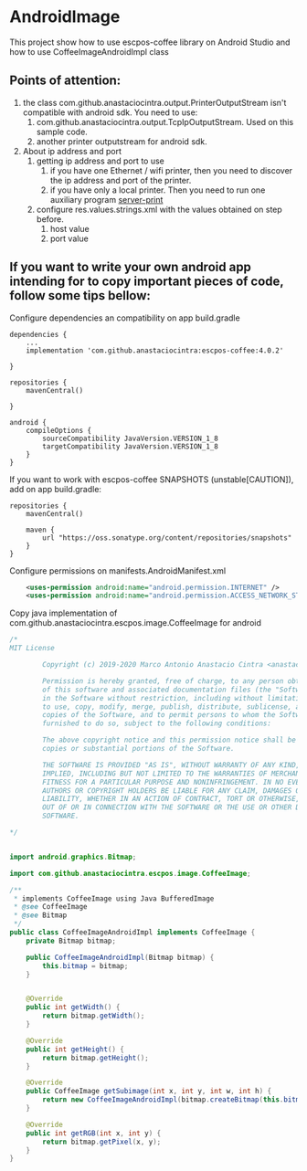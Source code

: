 # AndroidImage

This project show how to use escpos-coffee library on Android Studio and
how to use CoffeeImageAndroidImpl class

## Points of attention:
1. the class com.github.anastaciocintra.output.PrinterOutputStream 
isn't compatible with android sdk. You need to use:
    1. com.github.anastaciocintra.output.TcpIpOutputStream. 
    Used on this sample code.
    1. another printer outputstream for android sdk.
1. About ip address and port
    1. getting ip address and port to use
        1. if you have one Ethernet / wifi printer, then you 
    need to discover the ip address and port of the printer. 
        1. if you have only a local printer. Then you need to run one auxiliary program 
        [server-print](../server-print)
    1. configure res.values.strings.xml with the values obtained on step before.
        1. host value
        1. port value 

## If you want to write your own android app intending for  to copy important pieces of code, follow some tips bellow:  
Configure dependencies an compatibility on app build.gradle
```
dependencies {
    ...
    implementation 'com.github.anastaciocintra:escpos-coffee:4.0.2'

}

repositories {
    mavenCentral()

}

android {
    compileOptions {
        sourceCompatibility JavaVersion.VERSION_1_8
        targetCompatibility JavaVersion.VERSION_1_8
    }
}

```     

If you want to work with escpos-coffee SNAPSHOTS (unstable[CAUTION]), add on app build.gradle:
```
repositories {
    mavenCentral()

    maven {
        url "https://oss.sonatype.org/content/repositories/snapshots"
    }
}
```

Configure permissions on manifests.AndroidManifest.xml
```xml
    <uses-permission android:name="android.permission.INTERNET" />
    <uses-permission android:name="android.permission.ACCESS_NETWORK_STATE" />
```

Copy java implementation of com.github.anastaciocintra.escpos.image.CoffeeImage for android
```java
/*
MIT License

        Copyright (c) 2019-2020 Marco Antonio Anastacio Cintra <anastaciocintra@gmail.com>

        Permission is hereby granted, free of charge, to any person obtaining a copy
        of this software and associated documentation files (the "Software"), to deal
        in the Software without restriction, including without limitation the rights
        to use, copy, modify, merge, publish, distribute, sublicense, and/or sell
        copies of the Software, and to permit persons to whom the Software is
        furnished to do so, subject to the following conditions:

        The above copyright notice and this permission notice shall be included in all
        copies or substantial portions of the Software.

        THE SOFTWARE IS PROVIDED "AS IS", WITHOUT WARRANTY OF ANY KIND, EXPRESS OR
        IMPLIED, INCLUDING BUT NOT LIMITED TO THE WARRANTIES OF MERCHANTABILITY,
        FITNESS FOR A PARTICULAR PURPOSE AND NONINFRINGEMENT. IN NO EVENT SHALL THE
        AUTHORS OR COPYRIGHT HOLDERS BE LIABLE FOR ANY CLAIM, DAMAGES OR OTHER
        LIABILITY, WHETHER IN AN ACTION OF CONTRACT, TORT OR OTHERWISE, ARISING FROM,
        OUT OF OR IN CONNECTION WITH THE SOFTWARE OR THE USE OR OTHER DEALINGS IN THE
        SOFTWARE.

*/


import android.graphics.Bitmap;

import com.github.anastaciocintra.escpos.image.CoffeeImage;

/**
 * implements CoffeeImage using Java BufferedImage
 * @see CoffeeImage
 * @see Bitmap
 */
public class CoffeeImageAndroidImpl implements CoffeeImage {
    private Bitmap bitmap;

    public CoffeeImageAndroidImpl(Bitmap bitmap) {
        this.bitmap = bitmap;
    }


    @Override
    public int getWidth() {
        return bitmap.getWidth();
    }

    @Override
    public int getHeight() {
        return bitmap.getHeight();
    }

    @Override
    public CoffeeImage getSubimage(int x, int y, int w, int h) {
        return new CoffeeImageAndroidImpl(bitmap.createBitmap(this.bitmap,x,y,w,h));
    }

    @Override
    public int getRGB(int x, int y) {
        return bitmap.getPixel(x, y);
    }
}

```